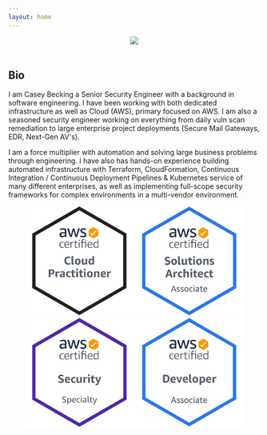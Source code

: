 ```yaml
---
layout: home
---
```


<center><img src="/assets/img/CaseyBeckingHeadshot.png" width="300" /></center>



<br />
<h2>Bio</h2>
<p>I am Casey Becking a Senior Security Engineer with a background in software engineering. I have been working with both dedicated infrastructure as well as Cloud (AWS), primary focused on AWS. I am also a seasoned security engineer working on everything from daily vuln scan remediation to large enterprise project deployments (Secure Mail Gateways, EDR, Next-Gen AV's). 
</p>
<p>I am a force multiplier with automation and solving large business problems through engineering. I have also has hands-on experience building automated infrastructure with Terraform, CloudFormation, Continuous Integration / Continuous Deployment Pipelines & Kubernetes service of many different enterprises, as well as implementing full-scope security frameworks for complex environments in a multi-vendor environment.
</p>

<center><img style="width:220px" src="/assets/img/AWS-CloudPractitioner-2020.png" /><img style="width:220px" src="/assets/img/AWS-SolArchitect-Associate-2020.png" /><img style="width:220px" src="/assets/img/AWS-Security-Specialty-2020.png" /><img style="width:220px" src="/assets/img/AWS-Developer-Associate-2020.png" /></center>